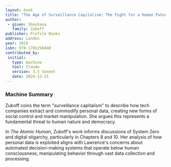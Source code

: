 ```yaml
---
layout: book
title: "The Age of Surveillance Capitalism: The Fight for a Human Future at the New Frontier of Power"
author:
 - given: Shoshana
   family: Zuboff
publisher: Profile Books
address: London
year: 2019
isbn: 978-1781256848
contributed_by:
 initial:
   type: machine
   tool: Claude
   version: 3.5 Sonnet
   date: 2024-12-21
---
```


<div class="machine-commentary" markdown="1">

### Machine Summary

Zuboff coins the term "surveillance capitalism" to describe how tech companies extract and commodify personal data, creating new forms of social control and market manipulation. She argues this represents a fundamental threat to human nature and democracy.

In *The Atomic Human*, Zuboff's work informs discussions of System Zero and digital oligarchy, particularly in Chapters 8 and 10. Her analysis of how personal data is exploited aligns with Lawrence's concerns about automated decision-making systems that operate below human consciousness, manipulating behavior through vast data collection and processing.

</div>
